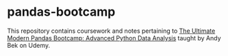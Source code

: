 # pandas-bootcamp
This repository contains coursework and notes pertaining to [The Ultimate Modern Pandas Bootcamp: Advanced Python Data Analysis](https://www.udemy.com/course/the-ultimate-pandas-bootcamp-advanced-python-data-analysis/) taught by Andy Bek on Udemy. 
